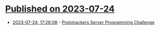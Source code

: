 # [Published on 2023-07-24](index.md)

* [2023-07-24, 17:26:08](https://lobste.rs/s/lk3dwn/protohackers_server_programming) - [Protohackers Server Programming Challenge](https://protohackers.com/)
